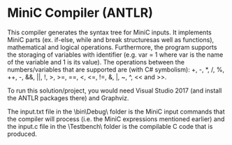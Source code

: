# MiniC Compiler (ANTLR)

This compiler generates the syntax tree for MiniC inputs. It implements MiniC parts (ex. if-else, while and break structuresas well as functions), mathematical and logical operations. Furthermore, the program supports the storaging of variables with identifier (e.g. var = 1 where var is the name of the variable and 1 is its value). The operations between the numbers/variables that are supported are (with C# symbolism): +, -, *, /, %, ++, -, &&, ||, !, >, >=, ==, <, <=, !=, &, |, ~, ^, << and >>.

To run this solution/project, you would need Visual Studio 2017 (and install the ANTLR packages there) and Graphviz.

The input.txt file in the \bin\Debug\ folder is the MiniC input commands that the compiler will process (i.e. the MiniC expressions mentioned earlier)
and the input.c file in the \Testbench\ folder is the compilable C code that is produced.
